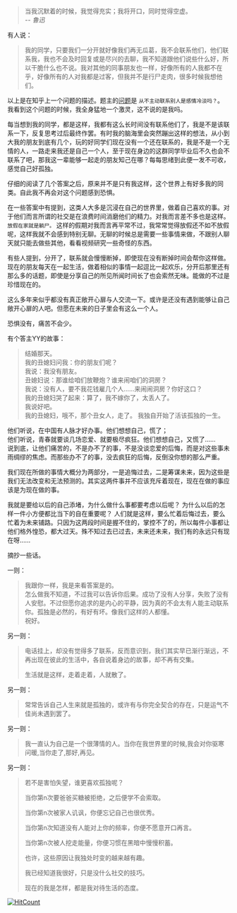 


>当我沉默着的时候，我觉得充实；我将开口，同时觉得空虚。   
> <cite>-- 鲁迅 </cite>

<!--more-->

有人说：   

> 我的同学，只要我们一分开就好像我们再无瓜葛，我不会联系他们，他们联系我，我也不会及时回复或是尽兴的去聊，我不知道跟他们说些什么好，所以干脆什么也不说。我对其他的同事朋友也一样，好像所有的人我都不在乎，好像所有的人对我都是过客，但我并不是行尸走肉，很多时候我想他们。

以上是在知乎上一个问题的描述。题主的[问题](http://www.zhihu.com/question/30375859)是 `从不主动联系别人是感情冷淡吗？`。我看到这个问题的时候，我全身猛地一个激灵，这不说的是我吗。

每当想到我的同学，都是这样，我都有这么长时间没有联系他们了，我是不是该联系一下，反复思考过后最终作罢。有时我的脑海里会突然蹦出这样的想法，从小到大我的朋友到底有几个，玩的好同学们现在没有一个还在联系的，我是不是一个无情的人，一路走来我还是自己一个人，至于现在身边的这群同学毕业后不久也会不联系了吧，那我这一辈能够一起走的朋友知己在哪？每每思绪到此便一发不可收，感觉自己好孤独。

仔细的阅读了几个答案之后，原来并不是只有我这样，这个世界上有好多我的同类。自此我不再会对这个问题感到恐惧。

在一些答案中有提到，这类人大多是沉浸在自己的世界里，做着自己喜欢的事。对于他们而言所谓的社交是在浪费时间消磨他们的精力。对我而言差不多也是这样。 `放假在家就是躺尸。` 这样的假期对我而言再平常不过，我常常觉得放假还不如不放假呢，这样我就不会感到特别无聊。无聊的时候总是需要一些事情来做，不跟别人聊天就只能去做些其他，看看视频研究一些奇怪的东西。

有些人提到，分开了，联系就会慢慢断掉，即使现在没有断掉时间会帮你这样做。现在的朋友每天在一起生活，做着相似的事情一起逗比一起欢乐，分开后那里还有那么多的话题，即使是分享自己的所见所闻时间长了也会索然无味。能做的不过是珍惜现在的。

这么多年来似乎都没有真正敞开心扉与人交流一下。或许是还没有遇到能够让自己敞开心扉的人吧。但愿在未来的日子里会有这么一个人。

恐惧没有，痛苦不会少。

有个答主YY的故事：   

> 结婚那天。  
> 我的丑媳妇问我：你的朋友们呢？  
> 我说：我没有朋友。  
> 丑媳妇说：那谁给咱们放鞭炮？谁来闹咱们的洞房？  
> 我说：没有人，要不我花钱雇几个人……来闹闹洞房？你好这口？  
> 我的丑媳妇哭了起来：算了，我不嫁你了，太丢人了。  
> 我说好吧。  
> 我的丑媳妇，哦不，那个丑女人，走了。 我独自开始了活该孤独的一生。  

他们听说，在中国有人脉才好办事。他们想想自己，慌了；   
他们听说，青春就要谈几场恋爱、就要极尽疯狂。他们想想自己，又慌了……  
说到底，让他们痛苦的，不是办不了的事，不是没谈恋爱的后悔，而是对这些事未雨绸缪的焦虑。而那些办不了的事，没去疯狂的后悔，反倒没你想的那么严重。  

我们现在所做的事情大概分为两部分，一是追悔过去，二是筹谋未来，因为这些是我们无法改变和无法预测的。其实这两件事并不应该充斥着现在，现在在做的事应该是为现在做的事。  

我就是要给以后的自己添堵，为什么做什么事都要考虑以后呢？ 为什么以后的怎样一件小方便都比当下的自在重要呢？ 人们就是这样，要么忙着后悔过去，要么忙着为未来铺路。只因为这两段时间是握不住的，掌控不了的，所以每件小事都让他们格外惶恐，都大过天。殊不知过去已过去，未来还未来，我们有的永远只有现在呀……


摘抄一些话。

一则：   

> 我跟你一样，我是来看答案是的。  
> 怎么做我不知道，不过我可以告诉你后果。成功了没有人分享，失败了没有人安慰。不过但愿你追求的是内心的平静，因为真的不会太有人能主动联系你。孤独是必然的，有好有坏。像我们这样的人都懂。  
> 祝好。  

另一则：   

> 电话挂上，却没有觉得多了联系，反而意识到，我们其实早已渐行渐远，不再出现在彼此的生活中，各自说着身边的故事，却不再有交集。   
>
> 生活就是这样，走着走着，人就散了。  

另一则：   

> 常常告诉自己人生来就是孤独的，或许有与你完全契合的存在，只是运气不佳尚未遇到罢了。

另一则：   

> 我一直认为自己是一个很薄情的人。当你在我世界里的时候,我会对你驱寒问暖,当你走了,那好,再见。

另一则：   

> 若不是害怕失望，谁更喜欢孤独呢？
>
> 当你第n次要爸爸买糖被拒绝，之后便学不会索取。
>
> 当你第n次被家人讥讽，你便忘记自己也很优秀。
>
> 当你第n次知道没有人能对上你的频率，你便不愿意开口再言。
>
> 当你第n次被人挖走能量，你便习惯在黑暗中慢慢积蓄。
>
> 也许，这些原因让我独处时变的越来越有趣。
>
> 我已经知道我很好，只是没什么社交的技巧。
>
> 现在的我是怎样，都是我对待生活的态度。




[![HitCount](http://hits.dwyl.io/ztluo/post.svg)](http://hits.dwyl.io/ztluo/post)

